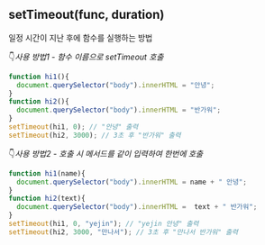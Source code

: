 ## setTimeout(func, duration)

일정 시간이 지난 후에 함수를 실행하는 방법   

👇*사용 방법1 - 함수 이름으로 setTimeout 호출*

```jsx
function hi1(){
  document.querySelector("body").innerHTML = "안녕";
}
function hi2(){
  document.querySelector("body").innerHTML = "반가워";
}
setTimeout(hi1, 0); // "안녕" 출력
setTimeout(hi2, 3000); // 3초 후 "반가워" 출력
```

👇*사용 방법2 - 호출 시 메서드를 같이 입력하여 한번에 호출*

```jsx
function hi1(name){
  document.querySelector("body").innerHTML = name + " 안녕";
}
function hi2(text){
  document.querySelector("body").innerHTML =  text + " 반가워";
}
setTimeout(hi1, 0, "yejin"); // "yejin 안녕" 출력
setTimeout(hi2, 3000, "만나서"); // 3초 후 "만나서 반가워" 출력
```

